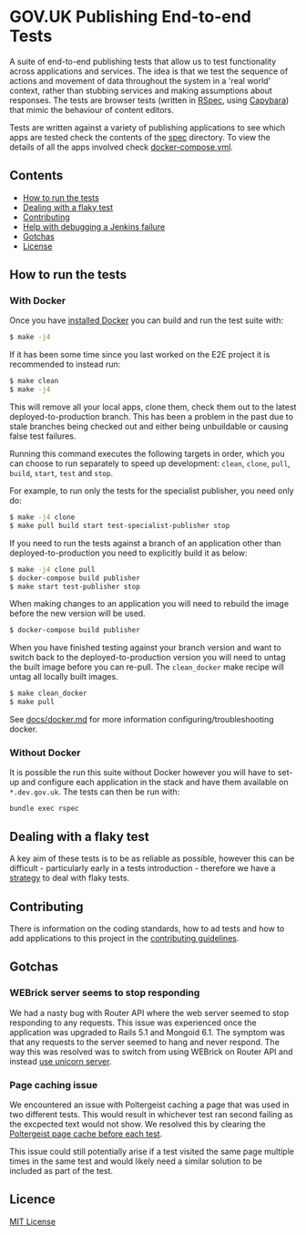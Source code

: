 # GOV.UK Publishing End-to-end Tests

A suite of end-to-end publishing tests that allow us to test functionality
across applications and services. The idea is that we test the sequence of
actions and movement of data throughout the system in a 'real world' context,
rather than stubbing services and making assumptions about responses. The tests
are browser tests (written in [RSpec](http://rspec.info/), using
[Capybara](https://github.com/teamcapybara/capybara)) that mimic the behaviour
of content editors.

Tests are written against a variety of publishing applications to see which
apps are tested check the contents of the [spec](./spec) directory. To view
the details of all the apps involved check
[docker-compose.yml](./docker-compose.yml).

## Contents

- [How to run the tests](#how-to-run-the-tests)
- [Dealing with a flaky test](#dealing-with-a-flaky-test)
- [Contributing](#contributing)
- [Help with debugging a Jenkins failure](./docs/debugging-failures.md)
- [Gotchas](#gotchas)
- [License](#license)

## How to run the tests

### With Docker

Once you have [installed Docker][install-docker] you can build and run the test
suite with:

```bash
$ make -j4
```

If it has been some time since you last worked on the E2E project it is recommended
to instead run:

```bash
$ make clean
$ make -j4
```

This will remove all your local apps, clone them, check them out to the latest
deployed-to-production branch. This has been a problem in the past due to stale
branches being checked out and either being unbuildable or causing false test
failures.

Running this command executes the following targets in order, which you can
choose to run separately to speed up development: `clean`, `clone`, `pull`, `build`,
`start`, `test` and `stop`.

For example, to run only the tests for the specialist publisher, you need only
do:

```bash
$ make -j4 clone
$ make pull build start test-specialist-publisher stop
```

If you need to run the tests against a branch of an application other than
deployed-to-production you need to explicitly build it as below:

```bash
$ make -j4 clone pull
$ docker-compose build publisher
$ make start test-publisher stop
```

When making changes to an application you will need to rebuild the image before
the new version will be used.

```bash
$ docker-compose build publisher
```

When you have finished testing against your branch version and want to switch back
to the deployed-to-production version you will need to untag the built image before
you can re-pull.  The `clean_docker` make recipe will untag all locally built images.

```bash
$ make clean_docker
$ make pull
```

See [docs/docker.md](docs/docker.md) for more information
configuring/troubleshooting docker.

### Without Docker

It is possible the run this suite without Docker however you will have to
set-up and configure each application in the stack and have them available
on `*.dev.gov.uk`. The tests can then be run with:

```
bundle exec rspec
```

## Dealing with a flaky test

A key aim of these tests is to be as reliable as possible, however this can be
difficult - particularly early in a tests introduction - therefore we have a
[strategy](CONTRIBUTING.md#dealing-with-flaky-tests) to deal with flaky tests.

## Contributing

There is information on the coding standards, how to ad tests and how to add
applications to this project in the [contributing guidelines](CONTRIBUTING.md).

## Gotchas

### WEBrick server seems to stop responding

We had a nasty bug with Router API where the web server seemed to stop
responding to any requests. This issue was experienced once the application
was upgraded to Rails 5.1 and Mongoid 6.1. The symptom was that any requests
to the server seemed to hang and never respond. The way this was resolved was
to switch from using WEBrick on Router API and instead
[use unicorn server][use-unicorn-pr].

### Page caching issue

We encountered an issue with Poltergeist caching a page that was used in two
different tests. This would result in whichever test ran second failing as
the excpected text would not show. We resolved this by clearing the
[Poltergeist page cache before each test][clear-page-cache-pr].

This issue could still potentially arise if a test visited the same page
multiple times in the same test and would likely need a similar solution
to be included as part of the test.

## Licence

[MIT License](LICENSE)

[install-docker]: https://www.docker.com/community-edition
[use-unicorn-pr]: https://github.com/alphagov/router-api/pull/113
[clear-page-cache-pr]: https://github.com/alphagov/publishing-e2e-tests/pull/204